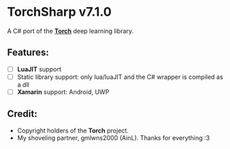 # TorchSharp v7.1.0
A C# port of the [**Torch**](https://github.com/torch/torch7) deep learning library.

## Features:
- [ ] **LuaJIT** support
- [ ] Static library support: only lua/luaJIT and the C# wrapper is compiled as a dll
- [ ] **Xamarin** support: Android, UWP

## Credit:
- Copyright holders of the **Torch** project.
- My shoveling partner, gmlwns2000 (AinL). Thanks for everything :3
